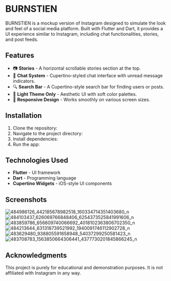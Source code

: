 # BURNSTIEN

BURNSTIEN is a mockup version of Instagram designed to simulate the look and feel of a social media platform. Built with Flutter and Dart, it provides a UI experience similar to Instagram, including chat functionalities, stories, and post feeds.

## Features

- 📷 **Stories** - A horizontal scrollable stories section at the top.
- 💬 **Chat System** - Cupertino-styled chat interface with unread message indicators.
- 🔍 **Search Bar** - A Cupertino-style search bar for finding users or posts.
- 🎨 **Light Theme Only** - Aesthetic UI with soft color palettes.
- 📱 **Responsive Design** - Works smoothly on various screen sizes.

## Installation

1. Clone the repository:
2. Navigate to the project directory:
3. Install dependencies:
4. Run the app:

## Technologies Used

- **Flutter** - UI framework
- **Dart** - Programming language
- **Cupertino Widgets** - iOS-style UI components

## Screenshots

![484986126_442185678982518_160334714351403680_n](https://github.com/user-attachments/assets/d6744288-e360-4ed7-ace9-1c8566cad638)
![484103437_626069766848406_6254373525841991606_n](https://github.com/user-attachments/assets/cea1cf4e-64f8-4c71-aae3-fff559dedaaf)
![483859786_656609740066692_4018102363806702350_n](https://github.com/user-attachments/assets/5fca6d6a-ac08-43a0-ab43-31c91d4c241a)
![484213644_631318739521992_1940091746112902728_n](https://github.com/user-attachments/assets/9eeea3c0-501c-4676-96ed-c71a8b1d320b)
![483629480_938805591658948_54037299250581423_n](https://github.com/user-attachments/assets/214cfed1-10d0-4689-8cb4-6a746f83c693)
![483708783_1563850664306441_4377730201845866245_n](https://github.com/user-attachments/assets/32fad7df-3cce-4f85-b531-e0a81176c34e)


## Acknowledgments

This project is purely for educational and demonstration purposes. It is not affiliated with Instagram in any way.

